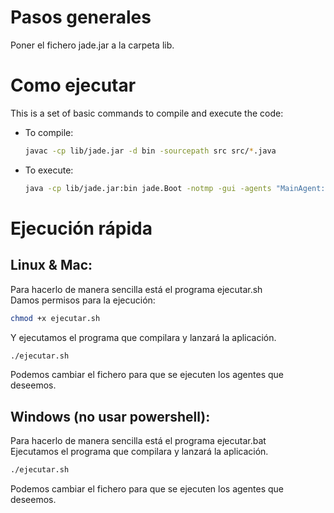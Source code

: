 # Pasos generales 
Poner el fichero jade.jar a la carpeta lib.

# Como ejecutar
This is a set of basic commands to compile and execute the code:

- To compile: 
    ```bash
    javac -cp lib/jade.jar -d bin -sourcepath src src/*.java
    ```
- To execute: 
    ```bash
    java -cp lib/jade.jar:bin jade.Boot -notmp -gui -agents "MainAgent:MainAgent;RandomAgent1:RandomAgent;RandomAgent2:RandomAgent"
    ```

# Ejecución rápida

## Linux & Mac:
Para hacerlo de manera sencilla está el programa ejecutar.sh  
Damos permisos para la ejecución:

```bash
chmod +x ejecutar.sh
```
Y ejecutamos el programa que compilara y lanzará la aplicación.
```bash
./ejecutar.sh
```
Podemos cambiar el fichero para que se ejecuten los agentes que deseemos.

## Windows (no usar powershell):
Para hacerlo de manera sencilla está el programa ejecutar.bat  
Ejecutamos el programa que compilara y lanzará la aplicación.
```bash
./ejecutar.sh
```
Podemos cambiar el fichero para que se ejecuten los agentes que deseemos.
